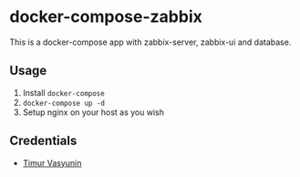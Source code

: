 # docker-compose-zabbix

This is a docker-compose app with zabbix-server, zabbix-ui and database.

## Usage

1. Install `docker-compose`
2. `docker-compose up -d`
3. Setup nginx on your host as you wish

## Credentials

* [Timur Vasyunin](mailto:timur.vasyunin@icloud.com)